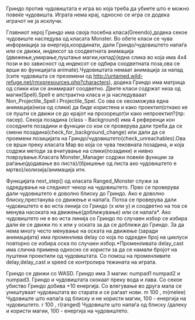 Гриндо против чудовиштата е игра во која треба да убиете што е можно повеќе чудовишта. 
Играта нема крај, односно се игра се додека играчот не ја исклучи. 

Главниот херој Гриндо има своја посебна класа(Greendo),додека секое чудовиште наследува од класата Monster. Во обете класи
се чува информација за енергија,координати, дали Гриндо/чудовиштето напаѓа или се движи, индексот за соодветната анимација
(движење,умирање,пуштање магии,напад)(една слика во која има 4x4 пози и во зависност од индексот се одбира соодветната 
поза,ова се врши во функцијата animate).Чудовиштата немаат анимација за напад (сите чудовишта се преземени од 
http://untamed.wild-refuge.net/rmxpresources.php?characters), додека Гриндо има матрица од слики кои се анимираат соодветно.
Двете класи содржат низа од магии(Spell).Spell e апстрактна класа и ја наследувааат Non_Projectile_Spell i Projectile_Spel.
Со ова се овозможува една анимација(низа од слики) да биде користена и како проектил(откако ке се пушти се движи се до 
крајот на прозорецот)и како непроектил?(пр: ласер). Секоја позадина (class - Background) има 4 референци кон 
соседните позадини и функции со кои се проверува дали треба да се смени позадина(check_for_background_change) 
или дали да се проемени позицијата на Гриндо/чудовиштето(check_unreachables).Ова се врши преку класата Map во 
која се чува тековната позадина, и која содржи методи за вчитување на слики(позадини) и нивно поврзување.Класата 
Monster_Manager содржи повеќе функции за раѓање(додавање во листа)/(бришење од листа ако чудовиштето е мртво)/колизија/анимација итн.

Функцијата next_step() од класата Ranged_Monster служи за одредување на следниот чекор на чудовиштето.
Прво се проверува дали чудовиштето е доволно блиску до Гриндо. Ако е доволно блиску,престанува со движење и напаѓа. 
Потоа се проверува дали чудовиштето е во иста линија со Гриндо (x или y) и соодветно на тоа се менува насоката на движење(доближување) или се напаѓа*. 
Ако чудовиштето не е во иста линија со Гриндо по случаен избор се избира дали ќе се движи по x или y оската за да се 
доближи до Гриндо. За да нема многу често менување на оската на движење (заради анимацијата) има променлива delay
со која по одреден број на циклуси повторно се избира оска по случаен избор.*Променливатa delay_cast има слична примена
односно се користи за да се намали бројот на пуштени проектили од чудовиштата. Со помош на променливите delay,delay_cast 
и speed се контролира тежината на играта.

Гриндо се движи со WASD.
Гриндо има 3 магии: numpad1 numpad2 и numpad3.
Гриндо и чудовиштата скокаат преку вода и лава.
Со секое убиство Гриндо добива +10 енергија.
Со влегување во друга мапа се уништуваат чудовиштата во старата и се раѓаат нови.
m 100 , m(melee) Чудовиште што напаѓа од блиску и не користи магии, 100 - енергија на чудовиштето.
r 100 , r(ranged) Чудовиште што напаѓа од блиску /далеку и користи магии, 100 - енергија на чудовиштето.
